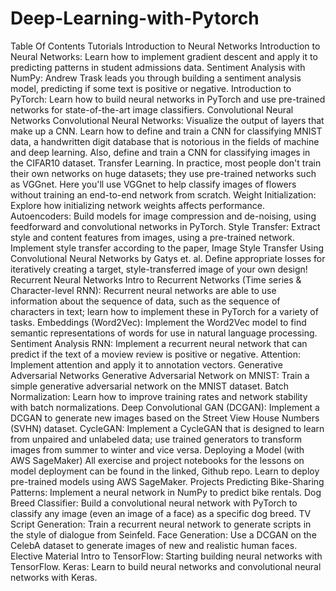 # Deep-Learning-with-Pytorch

Table Of Contents
Tutorials
Introduction to Neural Networks
Introduction to Neural Networks: Learn how to implement gradient descent and apply it to predicting patterns in student admissions data.
Sentiment Analysis with NumPy: Andrew Trask leads you through building a sentiment analysis model, predicting if some text is positive or negative.
Introduction to PyTorch: Learn how to build neural networks in PyTorch and use pre-trained networks for state-of-the-art image classifiers.
Convolutional Neural Networks
Convolutional Neural Networks: Visualize the output of layers that make up a CNN. Learn how to define and train a CNN for classifying MNIST data, a handwritten digit database that is notorious in the fields of machine and deep learning. Also, define and train a CNN for classifying images in the CIFAR10 dataset.
Transfer Learning. In practice, most people don't train their own networks on huge datasets; they use pre-trained networks such as VGGnet. Here you'll use VGGnet to help classify images of flowers without training an end-to-end network from scratch.
Weight Initialization: Explore how initializing network weights affects performance.
Autoencoders: Build models for image compression and de-noising, using feedforward and convolutional networks in PyTorch.
Style Transfer: Extract style and content features from images, using a pre-trained network. Implement style transfer according to the paper, Image Style Transfer Using Convolutional Neural Networks by Gatys et. al. Define appropriate losses for iteratively creating a target, style-transferred image of your own design!
Recurrent Neural Networks
Intro to Recurrent Networks (Time series & Character-level RNN): Recurrent neural networks are able to use information about the sequence of data, such as the sequence of characters in text; learn how to implement these in PyTorch for a variety of tasks.
Embeddings (Word2Vec): Implement the Word2Vec model to find semantic representations of words for use in natural language processing.
Sentiment Analysis RNN: Implement a recurrent neural network that can predict if the text of a moview review is positive or negative.
Attention: Implement attention and apply it to annotation vectors.
Generative Adversarial Networks
Generative Adversarial Network on MNIST: Train a simple generative adversarial network on the MNIST dataset.
Batch Normalization: Learn how to improve training rates and network stability with batch normalizations.
Deep Convolutional GAN (DCGAN): Implement a DCGAN to generate new images based on the Street View House Numbers (SVHN) dataset.
CycleGAN: Implement a CycleGAN that is designed to learn from unpaired and unlabeled data; use trained generators to transform images from summer to winter and vice versa.
Deploying a Model (with AWS SageMaker)
All exercise and project notebooks for the lessons on model deployment can be found in the linked, Github repo. Learn to deploy pre-trained models using AWS SageMaker.
Projects
Predicting Bike-Sharing Patterns: Implement a neural network in NumPy to predict bike rentals.
Dog Breed Classifier: Build a convolutional neural network with PyTorch to classify any image (even an image of a face) as a specific dog breed.
TV Script Generation: Train a recurrent neural network to generate scripts in the style of dialogue from Seinfeld.
Face Generation: Use a DCGAN on the CelebA dataset to generate images of new and realistic human faces.
Elective Material
Intro to TensorFlow: Starting building neural networks with TensorFlow.
Keras: Learn to build neural networks and convolutional neural networks with Keras.
